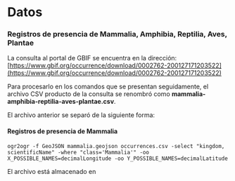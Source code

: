 # Datos

### Registros de presencia de Mammalia, Amphibia, Reptilia, Aves, Plantae
La consulta al portal de GBIF se encuentra en la dirección:  
[https://www.gbif.org/occurrence/download/0002762-200127171203522](https://www.gbif.org/occurrence/download/0002762-200127171203522)

Para procesarlo en los comandos que se presentan seguidamente, el archivo CSV producto de la consulta se renombró como **mammalia-amphibia-reptilia-aves-plantae.csv**.

El archivo anterior se separó de la siguiente forma:

#### Registros de presencia de Mammalia
```terminal
ogr2ogr -f GeoJSON mammalia.geojson occurrences.csv -select "kingdom, scientificName" -where "class='Mammalia'" -oo X_POSSIBLE_NAMES=decimalLongitude -oo Y_POSSIBLE_NAMES=decimalLatitude
```
El archivo está almacenado en
